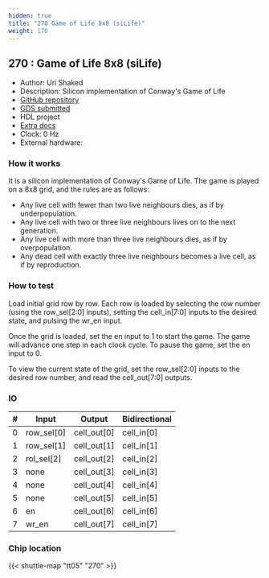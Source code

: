 ```yaml
---
hidden: true
title: "270 Game of Life 8x8 (siLife)"
weight: 170
---
```


## 270 : Game of Life 8x8 (siLife)

* Author: Uri Shaked
* Description: Silicon implementation of Conway's Game of Life
* [GitHub repository](https://github.com/urish/tt05-silife-8x8)
* [GDS submitted](https://github.com/urish/tt05-silife-8x8/actions/runs/6523847279)
* HDL project
* [Extra docs]()
* Clock: 0 Hz
* External hardware: 



### How it works

It is a silicon implementation of Conway's Game of Life. The game is played on a 8x8 grid, and the rules are as follows:

- Any live cell with fewer than two live neighbours dies, as if by underpopulation.
- Any live cell with two or three live neighbours lives on to the next generation.
- Any live cell with more than three live neighbours dies, as if by overpopulation.
- Any dead cell with exactly three live neighbours becomes a live cell, as if by reproduction.


### How to test

Load initial grid row by row.
Each row is loaded by selecting the row number (using the row_sel[2:0] inputs),
setting the cell_in[7:0] inputs to the desired state, and pulsing the wr_en input.

Once the grid is loaded, set the en input to 1 to start the game. The game will advance one step in each clock cycle.
To pause the game, set the en input to 0.

To view the current state of the grid, set the row_sel[2:0] inputs to the desired row number, and read the cell_out[7:0] outputs.


### IO

| # | Input        | Output       | Bidirectional      |
|---|--------------|--------------| -------------------|
| 0 | row_sel[0]  | cell_out[0] | cell_in[0] |
| 1 | row_sel[1]  | cell_out[1] | cell_in[1] |
| 2 | rol_sel[2]  | cell_out[2] | cell_in[2] |
| 3 | none  | cell_out[3] | cell_in[3] |
| 4 | none  | cell_out[4] | cell_in[4] |
| 5 | none  | cell_out[5] | cell_in[5] |
| 6 | en  | cell_out[6] | cell_in[6] |
| 7 | wr_en  | cell_out[7] | cell_in[7] |

### Chip location

{{< shuttle-map "tt05" "270" >}}
